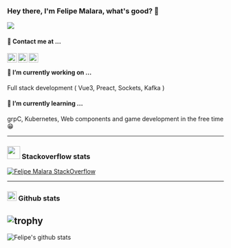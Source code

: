 ### Hey there, I'm Felipe Malara, what's good? 👋

![](https://komarev.com/ghpvc/?username=malarahfelipe&color=green)

#### 📧 Contact me at ...
[<img align="left" alt="felipemalara | LinkedIn" width="22px" src="https://cdn.jsdelivr.net/npm/simple-icons@v3/icons/linkedin.svg" />][linkedin]
[<img align="left" alt="felipemalara | StackOverflow" width="22px" src="https://cdn.jsdelivr.net/npm/simple-icons@v3/icons/stackoverflow.svg" />][stackoverflow] 
[<img align="left" alt="felipemalara | Whatsapp" width="22px" src="https://cdn.jsdelivr.net/npm/simple-icons@v3/icons/whatsapp.svg" />][whatsapp] 

<br>

#### 🔭 I’m currently working on ... 
 Full stack development ( Vue3, Preact, Sockets, Kafka )

#### 🌱 I’m currently learning ... 
 grpC, Kubernetes, Web components and game development in the free time 😁

---
### <img width="30px" src="https://raw.githubusercontent.com/omidnikrah/github-readme-stackoverflow/master/stackoverflow.svg" /> Stackoverflow stats

[![Felipe Malara StackOverflow](https://github-readme-stackoverflow.vercel.app/?userID=12701848&&theme=dark)](https://stackoverflow.com/users/12701848/felipe-malara)

---

### <img width="22px" src="https://cdn.jsdelivr.net/npm/simple-icons@v3/icons/github.svg" /> Github stats 
## ![trophy](https://github-profile-trophy.vercel.app/?username=malarahfelipe)

![Felipe's github stats](https://github-readme-stats.vercel.app/api?username=malarahfelipe&count_private=true&show_icons=true)

<!--
**malarahfelipe/malarahfelipe** is a ✨ _special_ ✨ repository because its `README.md` (this file) appears on your GitHub profile.

Here are some ideas to get you started:

- 👯 I’m looking to collaborate on ...
- 🤔 I’m looking for help with ...
- 💬 Ask me about ...
- 😄 Pronouns: ...
- ⚡ Fun fact: ...
-->

[linkedin]: https://www.linkedin.com/in/felipemalara
[stackoverflow]: https://stackoverflow.com/users/story/12701848
[whatsapp]: https://wa.me/5511972214098?text=Hello%20Felipe,%20I%27d%20like%20to%20contact%20you
